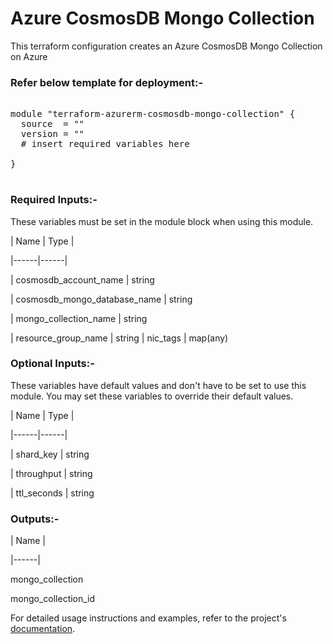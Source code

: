 # Azure CosmosDB Mongo Collection


This terraform configuration creates an Azure CosmosDB Mongo Collection on Azure

### Refer below template for deployment:-


<pre>

module "terraform-azurerm-cosmosdb-mongo-collection" {
  source  = ""
  version = ""
  # insert required variables here

}

</pre>


### Required Inputs:-


These variables must be set in the module block when using this module.


| Name | Type |

|------|------|

| cosmosdb_account_name | string

| cosmosdb_mongo_database_name | string

| mongo_collection_name | string

| resource_group_name | string
| nic_tags  | map(any)


### Optional Inputs:-


These variables have default values and don't have to be set to use this module. You may set these variables to override their default values.


| Name | Type |

|------|------|

| shard_key | string

| throughput | string

| ttl_seconds | string


### Outputs:-


| Name |

|------|

mongo_collection

mongo_collection_id


For detailed usage instructions and examples, refer to the project's [documentation](https://registry.terraform.io/providers/hashicorp/azurerm/latest/docs/resources/cosmosdb_mongo_collection).
